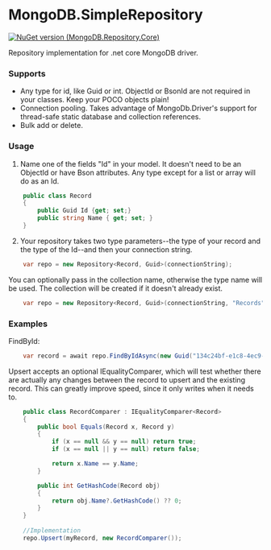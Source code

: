 # MongoDB.SimpleRepository
[![NuGet version (MongoDB.Repository.Core)](https://img.shields.io/nuget/v/MongoDB.Repository.Core.svg?style=flat-square)](https://www.nuget.org/packages/MongoDB.Repository.Core/)

Repository implementation for .net core MongoDB driver. 

### Supports
* Any type for id, like Guid or int. ObjectId or BsonId are not required in your classes. Keep your POCO objects plain!
* Connection pooling. Takes advantage of MongoDb.Driver's support for thread-safe static database and collection references.
* Bulk add or delete.

### Usage

1. Name one of the fields "Id" in your model. It doesn't need to be an ObjectId or have Bson attributes. Any type except for a list or array will do as an Id. 
```csharp
    public class Record
    {
        public Guid Id {get; set;}
        public string Name { get; set; }
    }
```

2. Your repository takes two type parameters--the type of your record and the type of the Id--and then your connection string.
```csharp
    var repo = new Repository<Record, Guid>(connectionString);
```

You can optionally pass in the collection name, otherwise the type name will be used. The collection will be created if it doesn't already exist.

```csharp
    var repo = new Repository<Record, Guid>(connectionString, "Records");
```

### Examples
FindById:
```csharp
    var record = await repo.FindByIdAsync(new Guid("134c24bf-e1c8-4ec9-bd7e-ebbe211ebb72"));
```

Upsert accepts an optional IEqualityComparer, which will test whether there are actually any changes between the record to upsert and the existing record. This can greatly improve speed, since it only writes when it needs to.

```csharp
    public class RecordComparer : IEqualityComparer<Record>
    {
        public bool Equals(Record x, Record y)
        {
            if (x == null && y == null) return true;
            if (x == null || y == null) return false;

            return x.Name == y.Name;
        }

        public int GetHashCode(Record obj)
        {
            return obj.Name?.GetHashCode() ?? 0;
        }
    }
    
    //Implementation
    repo.Upsert(myRecord, new RecordComparer());
```
